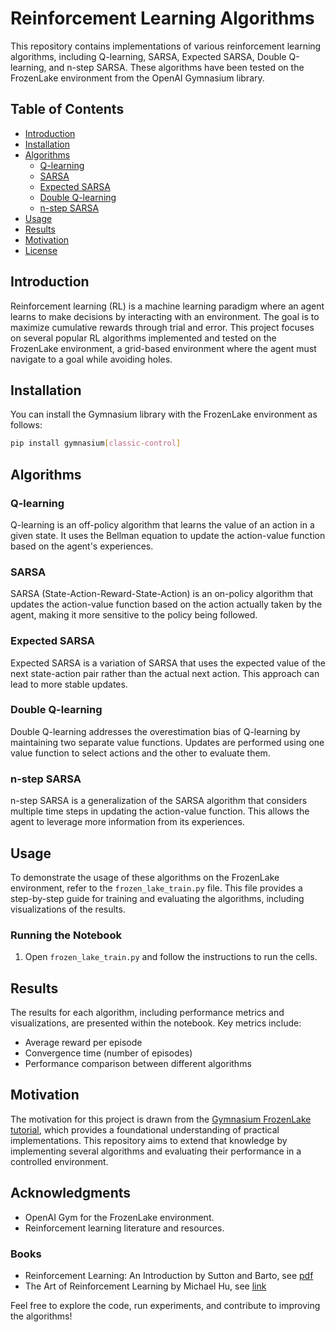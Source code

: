 # Reinforcement Learning Algorithms

This repository contains implementations of various reinforcement learning algorithms, including Q-learning, SARSA, Expected SARSA, Double Q-learning, and n-step SARSA. These algorithms have been tested on the FrozenLake environment from the OpenAI Gymnasium library.

## Table of Contents

- [Introduction](#introduction)
- [Installation](#installation)
- [Algorithms](#algorithms)
  - [Q-learning](#q-learning)
  - [SARSA](#sarsa)
  - [Expected SARSA](#expected-sarsa)
  - [Double Q-learning](#double-q-learning)
  - [n-step SARSA](#n-step-sarsa)
- [Usage](#usage)
- [Results](#results)
- [Motivation](#motivation)
- [License](#license)

## Introduction

Reinforcement learning (RL) is a machine learning paradigm where an agent learns to make decisions by interacting with an environment. The goal is to maximize cumulative rewards through trial and error. This project focuses on several popular RL algorithms implemented and tested on the FrozenLake environment, a grid-based environment where the agent must navigate to a goal while avoiding holes.

## Installation

You can install the Gymnasium library with the FrozenLake environment as follows:

```bash
pip install gymnasium[classic-control]
```

## Algorithms

### Q-learning

Q-learning is an off-policy algorithm that learns the value of an action in a given state. It uses the Bellman equation to update the action-value function based on the agent's experiences.

### SARSA

SARSA (State-Action-Reward-State-Action) is an on-policy algorithm that updates the action-value function based on the action actually taken by the agent, making it more sensitive to the policy being followed.

### Expected SARSA

Expected SARSA is a variation of SARSA that uses the expected value of the next state-action pair rather than the actual next action. This approach can lead to more stable updates.

### Double Q-learning

Double Q-learning addresses the overestimation bias of Q-learning by maintaining two separate value functions. Updates are performed using one value function to select actions and the other to evaluate them.

### n-step SARSA

n-step SARSA is a generalization of the SARSA algorithm that considers multiple time steps in updating the action-value function. This allows the agent to leverage more information from its experiences.

## Usage

To demonstrate the usage of these algorithms on the FrozenLake environment, refer to the `frozen_lake_train.py` file. This file provides a step-by-step guide for training and evaluating the algorithms, including visualizations of the results.

### Running the Notebook

1. Open `frozen_lake_train.py` and follow the instructions to run the cells.

## Results

The results for each algorithm, including performance metrics and visualizations, are presented within the notebook. Key metrics include:

- Average reward per episode
- Convergence time (number of episodes)
- Performance comparison between different algorithms

## Motivation

The motivation for this project is drawn from the [Gymnasium FrozenLake tutorial](https://gymnasium.farama.org/tutorials/training_agents/FrozenLake_tuto/#sphx-glr-tutorials-training-agents-frozenlake-tuto-py/), which provides a foundational understanding of practical implementations. This repository aims to extend that knowledge by implementing several algorithms and evaluating their performance in a controlled environment.

## Acknowledgments

- OpenAI Gym for the FrozenLake environment.
- Reinforcement learning literature and resources.

### Books 
  - Reinforcement Learning: An Introduction by Sutton and Barto, see [pdf](http://incompleteideas.net/book/RLbook2020.pdf)
  - The Art of Reinforcement Learning by Michael Hu, see [link](https://doi.org/10.1007/978-1-4842-9606-6)

Feel free to explore the code, run experiments, and contribute to improving the algorithms!
```
